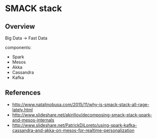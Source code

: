 # SMACK stack

## Overview
Big Data -> Fast Data

components:

* Spark
* Mesos
* Akka
* Cassandra
* Kafka

## References

* http://www.natalinobusa.com/2015/11/why-is-smack-stack-all-rage-lately.html
* http://www.slideshare.net/akirillov/decomposing-smack-stack-spark-and-mesos-internals
* http://www.slideshare.net/PatrickDiLoreto/using-spark-kafka-cassandra-and-akka-on-mesos-for-realtime-personalization
